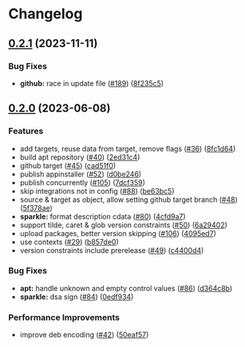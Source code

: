 # Changelog

## [0.2.1](https://github.com/abemedia/appcast/compare/v0.2.0...v0.2.1) (2023-11-11)


### Bug Fixes

* **github:** race in update file ([#189](https://github.com/abemedia/appcast/issues/189)) ([8f235c5](https://github.com/abemedia/appcast/commit/8f235c5f65b77cd685b9748eb66600091e7288b9))

## [0.2.0](https://github.com/abemedia/appcast/compare/v0.1.0...v0.2.0) (2023-06-08)


### Features

* add targets, reuse data from target, remove flags ([#36](https://github.com/abemedia/appcast/issues/36)) ([8fc1d64](https://github.com/abemedia/appcast/commit/8fc1d646415f4fb82a74872f6af8bfff0667781d))
* build apt repository ([#40](https://github.com/abemedia/appcast/issues/40)) ([2ed31c4](https://github.com/abemedia/appcast/commit/2ed31c4a9d690296ccf62535405d779a2e937d29))
* github target ([#45](https://github.com/abemedia/appcast/issues/45)) ([cad51f0](https://github.com/abemedia/appcast/commit/cad51f090a595e64c4748a68582f48d98ea65484))
* publish appinstaller ([#52](https://github.com/abemedia/appcast/issues/52)) ([d0be246](https://github.com/abemedia/appcast/commit/d0be2462cd54118634ca3789a4ab7425736173cc))
* publish concurrently ([#105](https://github.com/abemedia/appcast/issues/105)) ([7dcf359](https://github.com/abemedia/appcast/commit/7dcf359e63697fab37ddf81ddda5210f618c35e4))
* skip integrations not in config ([#88](https://github.com/abemedia/appcast/issues/88)) ([be63bc5](https://github.com/abemedia/appcast/commit/be63bc5f379bda44896c9be3271f93147a8cee54))
* source & target as object, allow setting github target branch ([#48](https://github.com/abemedia/appcast/issues/48)) ([5f378ae](https://github.com/abemedia/appcast/commit/5f378aefff81d112efbc6324fa0cc3e0459d3959))
* **sparkle:** format description cdata ([#80](https://github.com/abemedia/appcast/issues/80)) ([4cfd9a7](https://github.com/abemedia/appcast/commit/4cfd9a773ad9c7cbd41c735864c1fce809f0611e))
* support tilde, caret & glob version constraints ([#50](https://github.com/abemedia/appcast/issues/50)) ([6a29402](https://github.com/abemedia/appcast/commit/6a29402d48ebc8234d68ba84bbb29ff3f7651fe6))
* upload packages, better version skipping ([#106](https://github.com/abemedia/appcast/issues/106)) ([4095ed7](https://github.com/abemedia/appcast/commit/4095ed734f37d3c5ae8ee2bcafaf82f298408c64))
* use contexts ([#29](https://github.com/abemedia/appcast/issues/29)) ([b857de0](https://github.com/abemedia/appcast/commit/b857de0fd6d89610a5967c8f03b357b60e26e1a7))
* version constraints include prerelease ([#49](https://github.com/abemedia/appcast/issues/49)) ([c4400d4](https://github.com/abemedia/appcast/commit/c4400d46a952d19683640e4838b63c05aa6c4cc6))


### Bug Fixes

* **apt:** handle unknown and empty control values ([#86](https://github.com/abemedia/appcast/issues/86)) ([d364c8b](https://github.com/abemedia/appcast/commit/d364c8bfc7cb68a337153457fd499b1e88bfdeee))
* **sparkle:** dsa sign ([#84](https://github.com/abemedia/appcast/issues/84)) ([0edf934](https://github.com/abemedia/appcast/commit/0edf934139bc7d122e58e2f80d4f7cbf330e2c61))


### Performance Improvements

* improve deb encoding ([#42](https://github.com/abemedia/appcast/issues/42)) ([50eaf57](https://github.com/abemedia/appcast/commit/50eaf57082d1a3bcc9542af2aae2dc9bd4991480))
